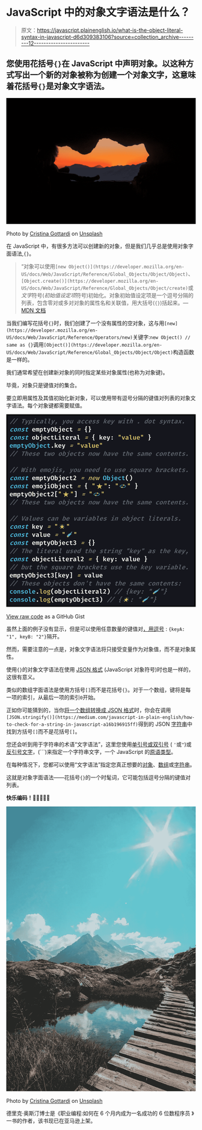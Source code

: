 # JavaScript 中的对象文字语法是什么？

> 原文：<https://javascript.plainenglish.io/what-is-the-object-literal-syntax-in-javascript-d6d309383106?source=collection_archive---------12----------------------->

## 您使用花括号`{}`在 JavaScript 中声明对象。以这种方式写出一个新的对象被称为创建一个对象文字，这意味着花括号`{}`是对象文字语法。

![](img/b582ceb3d239e0824fbd713964965f53.png)

Photo by [Cristina Gottardi](https://unsplash.com/@cristina_gottardi?utm_source=medium&utm_medium=referral) on [Unsplash](https://unsplash.com?utm_source=medium&utm_medium=referral)

在 JavaScript 中，有很多方法可以创建新的对象，但是我们几乎总是使用对象字面语法,`{}`。

> “对象可以使用`[new Object()](https://developer.mozilla.org/en-US/docs/Web/JavaScript/Reference/Global_Objects/Object/Object)`、`[Object.create()](https://developer.mozilla.org/en-US/docs/Web/JavaScript/Reference/Global_Objects/Object/create)`或*文字*符号(*初始值设定项*符号)初始化。对象初始值设定项是一个逗号分隔的列表，包含零对或多对对象的属性名和关联值，用大括号(`{}`)括起来。— [MDN 文档](https://developer.mozilla.org/en-US/docs/Web/JavaScript/Reference/Operators/Object_initializer)

当我们编写花括号`{}`时，我们创建了一个没有属性的空对象，这与用`[new](https://developer.mozilla.org/en-US/docs/Web/JavaScript/Reference/Operators/new)`关键字:`new Object() // same as {}`调用`[Object()](https://developer.mozilla.org/en-US/docs/Web/JavaScript/Reference/Global_Objects/Object/Object)`构造函数是一样的。

我们通常希望在创建新对象的同时指定某些对象属性(也称为对象键)。

毕竟，对象只是键值对的集合。

要立即用属性及其值初始化新对象，可以使用带有逗号分隔的键值对列表的对象文字语法。每个对象键都需要赋值。

![](img/5318f314f9c861c2f6db5d327653a00b.png)

[View raw code](https://gist.github.com/DoctorDerek/10feca58ed300bd43884da51f9723966) as a GitHub Gist

虽然上面的例子没有显示，但是可以使用任意数量的键值对[，用逗号](https://medium.com/coding-at-dawn/how-to-convert-an-array-to-a-string-with-commas-in-javascript-79e212506c2) : `{keyA: "1", keyB: "2"}`隔开。

然而，需要注意的一点是，对象文字语法将只接受变量作为对象值，而不是对象属性。

使用`{}`的对象文字语法在使用 [JSON 格式](https://medium.com/swlh/what-is-json-used-for-in-javascript-programming-9d71284359a9) (JavaScript 对象符号)时也是一样的，这很有意义。

类似的数组字面语法是使用方括号`[]`而不是花括号`{}`。对于一个数组，键将是每一项的索引，从最后一项的索引`0`开始。

正如你可能猜到的，当你[将一个数组转换成 JSON 格式](https://medium.com/p/94daf35b8c21)时，你会在调用`[JSON.stringify()](https://medium.com/javascript-in-plain-english/how-to-check-for-a-string-in-javascript-a16b196915ff)`得到的 JSON [字符串](https://medium.com/javascript-in-plain-english/how-to-check-for-a-string-in-javascript-a16b196915ff)中找到方括号`[]`而不是花括号`[]`。

您还会听到用于字符串的术语“文字语法”，这里您使用[单引号或双引号](https://usemoneyball.com/admin/articles/3d00bf720bcd) ( `'`或`"`)或[反引号文字](https://thebittheories.com/the-3-advantages-of-backtick-literals-in-javascript-f6beade4a9cf)，(```)来指定一个字符串文字，一个 JavaScript 的[原语类型](https://medium.com/p/671909def6ca)。

在每种情况下，您都可以使用“文字语法”指定您真正想要的[对象](https://medium.com/p/3b2632330296)、[数组](https://medium.com/javascript-in-plain-english/how-to-check-for-an-array-in-javascript-6ad20f7a0e21)或[字符串](https://medium.com/javascript-in-plain-english/how-to-check-for-a-string-in-javascript-a16b196915ff)。

这就是对象字面语法——花括号`{}`的一个时髦词，它可能包括逗号分隔的键值对列表。

**快乐编码！**🍧🍨🧁🍫🍪

![](img/65acf01add44437ea01ac906d7175e68.png)

Photo by [Cristina Gottardi](https://unsplash.com/@cristina_gottardi?utm_source=medium&utm_medium=referral) on [Unsplash](https://unsplash.com?utm_source=medium&utm_medium=referral)

德里克·奥斯汀博士是《职业编程:如何在 6 个月内成为一名成功的 6 位数程序员 》一书的作者，该书现已在亚马逊上架。